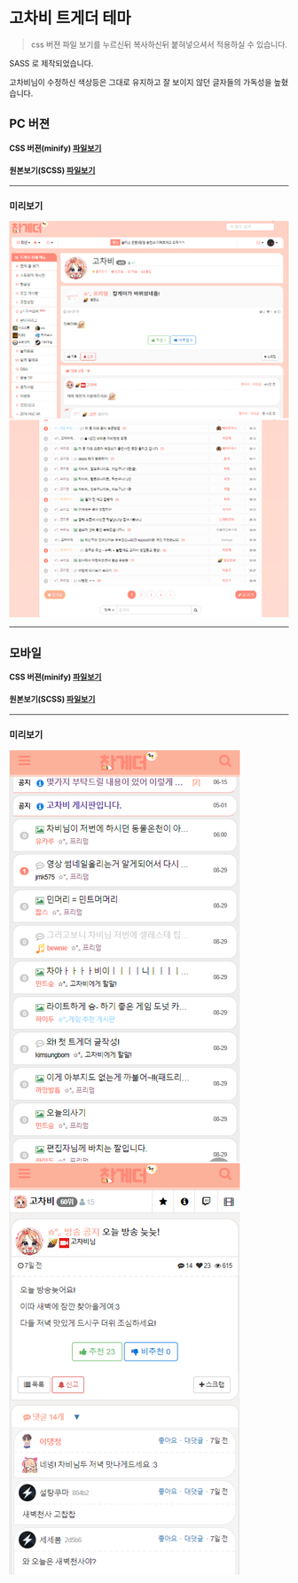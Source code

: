 # 고차비 트게더 테마

> css 버젼 파일 보기를 누르신뒤 복사하신뒤 붙혀넣으셔서 적용하실 수 있습니다.

SASS 로 제작되었습니다.

고차비님이 수정하신 색상등은 그대로 유지하고 잘 보이지 않던 글자들의 가독성을 높혔습니다.

## PC 버젼

#### CSS 버젼(minify) [파일보기](./styles/index.min.css)

#### 원본보기(SCSS) [파일보기](./styles/index.scss)

---

### 미리보기

![예제1](./image/ex01.png)
![예제2](./image/ex02.png)

---

## 모바일

#### CSS 버젼(minify) [파일보기](./styles/mobile.min.css)

#### 원본보기(SCSS) [파일보기](./styles/mobile.scss)

---

### 미리보기

![예제1](./image/mex01.png)
![예제1](./image/mex02.png)
